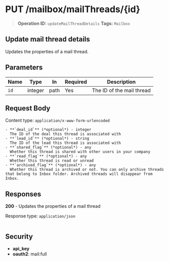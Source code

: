 # PUT /mailbox/mailThreads/{id}

> **Operation ID:** `updateMailThreadDetails`
> **Tags:** `Mailbox`

## Update mail thread details

Updates the properties of a mail thread.

## Parameters

| Name | Type | In | Required | Description |
|------|------|-------|----------|-------------|
| `id` | integer | path | Yes | The ID of the mail thread |

## Request Body

Content type: `application/x-www-form-urlencoded`

```
- **`deal_id`** (*optional*) - integer
  The ID of the deal this thread is associated with
- **`lead_id`** (*optional*) - string
  The ID of the lead this thread is associated with
- **`shared_flag`** (*optional*) - any
  Whether this thread is shared with other users in your company
- **`read_flag`** (*optional*) - any
  Whether this thread is read or unread
- **`archived_flag`** (*optional*) - any
  Whether this thread is archived or not. You can only archive threads that belong to Inbox folder. Archived threads will disappear from Inbox.
```

## Responses

**200** - Updates the properties of a mail thread

Response type: `application/json`

```

```


## Security

- **api_key**
- **oauth2**: mail:full
